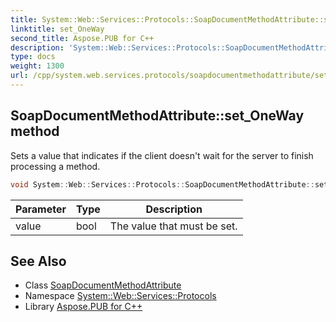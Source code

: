 ```yaml
---
title: System::Web::Services::Protocols::SoapDocumentMethodAttribute::set_OneWay method
linktitle: set_OneWay
second_title: Aspose.PUB for C++
description: 'System::Web::Services::Protocols::SoapDocumentMethodAttribute::set_OneWay method. Sets a value that indicates if the client doesn''t wait for the server to finish processing a method in C++.'
type: docs
weight: 1300
url: /cpp/system.web.services.protocols/soapdocumentmethodattribute/set_oneway/
---
```

## SoapDocumentMethodAttribute::set_OneWay method


Sets a value that indicates if the client doesn't wait for the server to finish processing a method.

```cpp
void System::Web::Services::Protocols::SoapDocumentMethodAttribute::set_OneWay(bool value)
```


| Parameter | Type | Description |
| --- | --- | --- |
| value | bool | The value that must be set. |

## See Also

* Class [SoapDocumentMethodAttribute](../)
* Namespace [System::Web::Services::Protocols](../../)
* Library [Aspose.PUB for C++](../../../)
